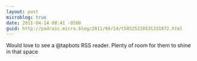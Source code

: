 ```yaml
---
layout: post
microblog: true
date: 2011-04-14 08:41 -0500
guid: http://padraic.micro.blog/2011/04/14/t58525228531331072.html
---
```

Would love to see a @tapbots RSS reader. Plenty of room for them to shine in that space
